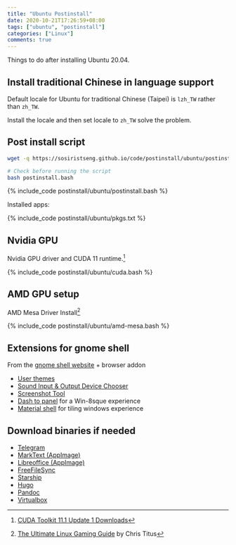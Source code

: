 ```yaml
---
title: "Ubuntu Postinstall"
date: 2020-10-21T17:26:59+08:00
tags: ["ubuntu", "postinstall"]
categories: ["Linux"]
comments: true
---
```


Things to do after installing Ubuntu 20.04.

<!--more-->

## Install traditional Chinese in language support

Default locale for Ubuntu for traditional Chinese (Taipei) is `lzh_TW` rather than `zh_TW`.

Install the locale and then set locale to `zh_TW` solve the problem.

## Post install script

```bash
wget -q https://sosiristseng.github.io/code/postinstall/ubuntu/postinstall.bash

# Check before running the script
bash postinstall.bash
```

{% include_code postinstall/ubuntu/postinstall.bash %}

Installed apps:

{% include_code postinstall/ubuntu/pkgs.txt %}

## Nvidia GPU

Nvidia GPU driver and CUDA 11 runtime.[^cuda]

{% include_code postinstall/ubuntu/cuda.bash %}

[^cuda]: [CUDA Toolkit 11.1 Update 1 Downloads](https://developer.nvidia.com/cuda-downloads?target_os=Linux&target_arch=x86_64&target_distro=Ubuntu&target_version=2004&target_type=debnetwork)

## AMD GPU setup

AMD Mesa Driver Install[^ChrisTitus]

{% include_code postinstall/ubuntu/amd-mesa.bash %}

[^ChrisTitus]: [The Ultimate Linux Gaming Guide](https://christitus.com/ultimate-linux-gaming-guide/) by Chris Titus

## Extensions for gnome shell

From the [gnome shell website](https://extensions.gnome.org/) + browser addon
- [User themes](https://extensions.gnome.org/extension/19/user-themes/)
- [Sound Input & Output Device Chooser](https://extensions.gnome.org/extension/906/sound-output-device-chooser/)
- [Screenshot Tool](https://extensions.gnome.org/extension/1112/screenshot-tool/)
- [Dash to panel](https://extensions.gnome.org/extension/1160/dash-to-panel/) for a Win-8sque experience
- [Material shell](https://extensions.gnome.org/extension/3357/material-shell/) for tiling windows experience

## Download binaries if needed

- [Telegram](https://telegram.org/)
- [MarkText (AppImage)](https://github.com/marktext/marktext)
- [Libreoffice (AppImage)](https://www.libreoffice.org/download/appimage/)
- [FreeFileSync](https://freefilesync.org/)
- [Starship](https://starship.rs/)
- [Hugo](https://github.com/gohugoio/hugo/releases/)
- [Pandoc](https://github.com/jgm/pandoc/releases/)
- [Virtualbox](https://www.virtualbox.org/)
